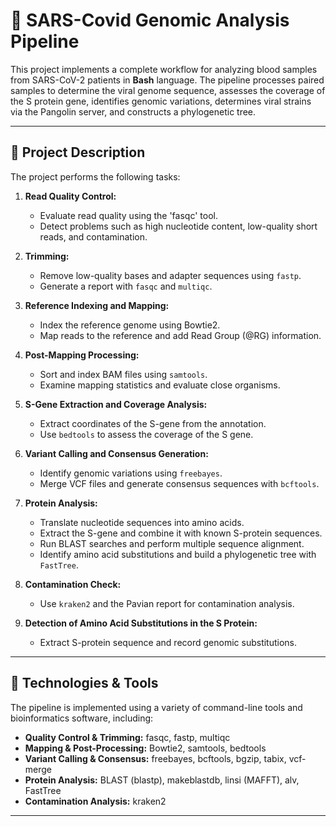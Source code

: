 # 🦠 SARS-Covid Genomic Analysis Pipeline

This project implements a complete workflow for analyzing blood samples from SARS-CoV-2 patients in **Bash** language. The pipeline processes paired samples to determine the viral genome sequence, assesses the coverage of the S protein gene, identifies genomic variations, determines viral strains via the Pangolin server, and constructs a phylogenetic tree.

---

## 📝 Project Description

The project performs the following tasks:
1. **Read Quality Control:**  
   - Evaluate read quality using the 'fasqc' tool.
   - Detect problems such as high nucleotide content, low-quality short reads, and contamination.

2. **Trimming:**  
   - Remove low-quality bases and adapter sequences using `fastp`.
   - Generate a report with `fasqc` and `multiqc`.

3. **Reference Indexing and Mapping:**  
   - Index the reference genome using Bowtie2.
   - Map reads to the reference and add Read Group (@RG) information.

4. **Post-Mapping Processing:**  
   - Sort and index BAM files using `samtools`.
   - Examine mapping statistics and evaluate close organisms.

5. **S-Gene Extraction and Coverage Analysis:**  
   - Extract coordinates of the S-gene from the annotation.
   - Use `bedtools` to assess the coverage of the S gene.

6. **Variant Calling and Consensus Generation:**  
   - Identify genomic variations using `freebayes`.
   - Merge VCF files and generate consensus sequences with `bcftools`.

7. **Protein Analysis:**  
   - Translate nucleotide sequences into amino acids.
   - Extract the S-gene and combine it with known S-protein sequences.
   - Run BLAST searches and perform multiple sequence alignment.
   - Identify amino acid substitutions and build a phylogenetic tree with `FastTree`.

8. **Contamination Check:**  
   - Use `kraken2` and the Pavian report for contamination analysis.

9. **Detection of Amino Acid Substitutions in the S Protein:**  
   - Extract S-protein sequence and record genomic substitutions.

---

## 🔧 Technologies & Tools

The pipeline is implemented using a variety of command-line tools and bioinformatics software, including:
- **Quality Control & Trimming:** fasqc, fastp, multiqc
- **Mapping & Post-Processing:** Bowtie2, samtools, bedtools
- **Variant Calling & Consensus:** freebayes, bcftools, bgzip, tabix, vcf-merge
- **Protein Analysis:** BLAST (blastp), makeblastdb, linsi (MAFFT), alv, FastTree
- **Contamination Analysis:** kraken2

---
